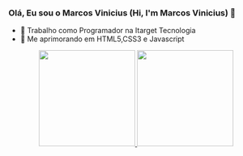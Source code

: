 ### Olá, Eu sou o Marcos Vinicius (Hi, I'm Marcos Vinicius) 👋

- 🔭 Trabalho como Programador na Itarget Tecnologia
- 🌱 Me aprimorando em HTML5,CSS3 e Javascript

<div align="center">
  <a href="https://github.com/rafaballerini">
  <img height="190em" src="https://github-readme-stats.vercel.app/api?username=MarcosBatistaSouza&show_icons=true&theme=great-gatsby&include_all_commits=true&count_private=true"/>
  <img height="190em" src="https://github-readme-stats.vercel.app/api/top-langs/?username=MarcosBatistaSouza&layout=compact&langs_count=7&theme=great-gatsby"/>
</div>
